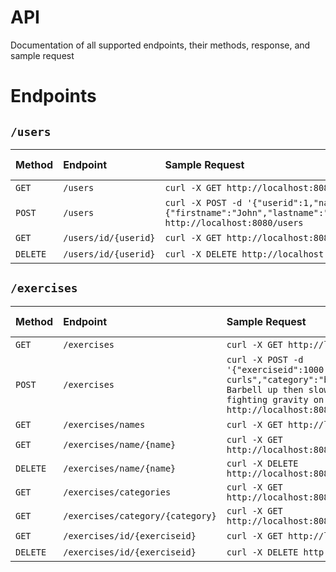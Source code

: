 # API
Documentation of all supported endpoints, their methods, response, and sample request

# Endpoints
## `/users`
| Method | Endpoint | Sample Request | Successful Response |
| :--- | :--- | :---- | :--- |
| `GET` | `/users` | `curl -X GET http://localhost:8080/users` | [see here](./users.md#get-all-users) | 
| `POST` | `/users` | `curl -X POST -d '{"userid":1,"name":{"firstname":"John","lastname":"Doe"},"age":21,"weight":185.5}' http://localhost:8080/users` | [see here](./users.md#post-a-new-user) |
| `GET` | `/users/id/{userid}` | `curl -X GET http://localhost:8080/users/id/1` | [see here](./users.md#get-user-by-user-id) |
| `DELETE` | `/users/id/{userid}` | `curl -X DELETE http://localhost:8080/users/id/1` | [see here](./users.md#delete-user-by-user-id) |

## `/exercises`
| Method | Endpoint | Sample Request | Successful Response |
| :--- | :--- | :---- | :--- |
| `GET` | `/exercises` | `curl -X GET http://localhost:8080/exercises` | [see here](./exercises.md#get-all-exercises) | 
| `POST` | `/exercises` | `curl -X POST -d '{"exerciseid":1000,"name":"eccentric barbell curls","category":"biceps","description":"Curl Barbell up then slow the eccentric movement, fighting gravity on the way down"}' http://localhost:8080/exercises` | [see here](./exercises.md#post-a-new-exercise) |
| `GET` | `/exercises/names` | `curl -X GET http://localhost:8080/exercises/names` | [see here](./users.md#get-all-exercise-names) |
| `GET` | `/exercises/name/{name}` | `curl -X GET http://localhost:8080/exercises/name/ab%20roller` | [see here](./users.md#get-exercise-by-name) |
| `DELETE` | `/exercises/name/{name}` | `curl -X DELETE http://localhost:8080/exercises/name/ab%20roller` | [see here](./users.md#delete-exercise-by-name) |
| `GET` | `/exercises/categories` | `curl -X GET http://localhost:8080/exercises/categories` | [see here](./users.md#get-all-exercise-categories) |
| `GET` | `/exercises/category/{category}` | `curl -X GET http://localhost:8080/exercises/category/quadriceps` | [see here](./users.md#get-exercises-by-categories) |
| `GET` | `/exercises/id/{exerciseid}` | `curl -X GET http://localhost:8080/exercises/id/1` | [see here](./users.md#get-exercise-by-exercise-id) |
| `DELETE` | `/exercises/id/{exerciseid}` | `curl -X DELETE http://localhost:8080/exercises/id/1` | [see here](./users.md#delete-exercise-by-exercise-id) |